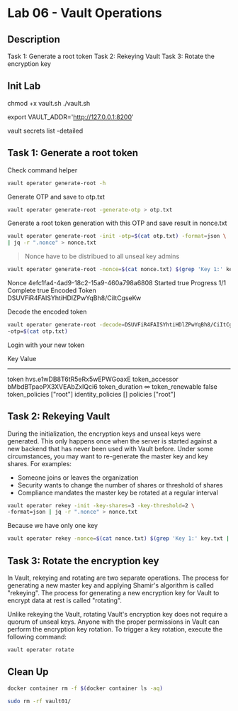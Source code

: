 # Lab 06 - Vault Operations

<walkthrough-tutorial-duration duration="40.0"></walkthrough-tutorial-duration>

## Description

Task 1: Generate a root token
Task 2: Rekeying Vault
Task 3: Rotate the encryption key


## Init Lab

chmod +x vault.sh
./vault.sh


export VAULT_ADDR='http://127.0.0.1:8200' 

vault secrets list -detailed

## Task 1: Generate a root token

Check command helper

```bash
vault operator generate-root -h
```

Generate OTP and save to otp.txt

```bash
vault operator generate-root -generate-otp > otp.txt
```

Generate a root token generation with this OTP and save result in nonce.txt

```bash
vault operator generate-root -init -otp=$(cat otp.txt) -format=json \
| jq -r ".nonce" > nonce.txt
```

> Nonce have to be distribued to all unseal key admins

```bash
vault operator generate-root -nonce=$(cat nonce.txt) $(grep 'Key 1:' key.txt | awk '{print $NF}')
```

Nonce            4efc1fa4-4ad9-18c2-15a9-460a798a6808
Started          true
Progress         1/1
Complete         true
Encoded Token    DSUVFiR4FAISYhtiHDlZPwYqBh8/CiItCgseKw

Decode the encoded token

```bash
vault operator generate-root -decode=DSUVFiR4FAISYhtiHDlZPwYqBh8/CiItCgseKw \
-otp=$(cat otp.txt)
```

Login with your new token


Key                  Value
---                  -----
token                hvs.e1wDB8T6tR5eRx5wEPWGoaxE
token_accessor       bMbdBTpaoPX3XVEAbZxIQci6
token_duration       ∞
token_renewable      false
token_policies       ["root"]
identity_policies    []
policies             ["root"]

## Task 2: Rekeying Vault

During the initialization, the encryption keys and unseal keys were generated. This only happens once when the server is started against a new backend that has never been used with Vault before.
Under some circumstances, you may want to re-generate the master key and key shares. For examples:

- Someone joins or leaves the organization
- Security wants to change the number of shares or threshold of shares
- Compliance mandates the master key be rotated at a regular interval

```bash
vault operator rekey -init -key-shares=3 -key-threshold=2 \
-format=json | jq -r ".nonce" > nonce.txt
```

Because we have only one key

```bash
vault operator rekey -nonce=$(cat nonce.txt) $(grep 'Key 1:' key.txt | awk '{print $NF}')
```

## Task 3: Rotate the encryption key

In Vault, rekeying and rotating are two separate operations. The process for generating a new master key and applying Shamir's algorithm is called "rekeying". The process for generating a new encryption key for
Vault to encrypt data at rest is called "rotating".

Unlike rekeying the Vault, rotating Vault's encryption key does not require a quorum of unseal keys. Anyone with the proper permissions in Vault can perform the encryption key rotation.
To trigger a key rotation, execute the following command:

```bash
vault operator rotate
```


## Clean Up

```bash
docker container rm -f $(docker container ls -aq)

sudo rm -rf vault01/
```